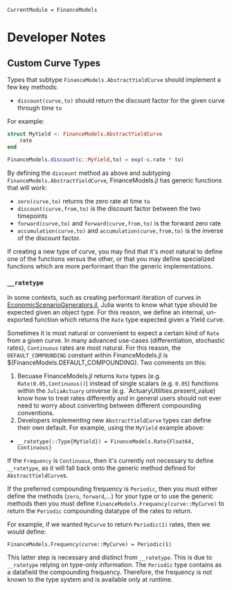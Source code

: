 ```@meta
CurrentModule = FinanceModels
```

# Developer Notes

## Custom Curve Types

Types that subtype `FinanceModels.AbstractYieldCurve` should implement a few key methods:

- `discount(curve,to)` should return the discount factor for the given curve through time `to`

For example:

```julia
struct MyYield <: FinanceModels.AbstractYieldCurve
    rate
end

FinanceModels.discount(c::MyYield,to) = exp(-c.rate * to)
```


By defining the `discount` method as above and subtyping `FinanceModels.AbstractYieldCurve`, FinanceModels.jl has generic functions that will work:

- `zero(curve,to)` returns the zero rate at time `to`
- `discount(curve,from,to)` is the discount factor between the two timepoints
- `forward(curve,to)` and `forward(curve,from,to)` is the forward zero rate
- `accumulation(curve,to)` and `accumulation(curve,from,to)` is the inverse of the discount factor.

If creating a new type of curve, you may find that it's most natural to define one of the functions versus the other, or that you may define specialized functions which are more performant than the generic implementations.

### `__ratetype`

In some contexts, such as creating performant iteration of curves in [EconomicScenarioGenerators.jl](https://github.com/JuliaActuary/EconomicScenarioGenerators.jl), Julia wants to know what type should be expected given an object type. For this reason, we define an internal, un-exported function which returns the `Rate` type expected given a Yield curve.

Sometimes it is most natural or convenient to expect a certain kind of `Rate` from a given curve. In many advanced use-cases (differentiation, stochastic rates), `Continuous` rates are most natural. For this reason, the `DEFAULT_COMPOUNDING` constant within FinanceModels.jl is $(FinanceModels.DEFAULT_COMPOUNDING). Two comments on this:

1. Becuase FinanceModels.jl returns `Rate` types (e.g. `Rate(0.05,Continuous()`) instead of single scalars (e.g. `0.05`) functions within the `JuliaActuary` universe (e.g. `ActuaryUtilities.present_value) know how to treat rates differently and in general users should not ever need to worry about converting between different compounding conventions.
2. Developers implementing new `AbstractYieldCurve` types can define their own default. For example, using the `MyYield` example above:

  - `__ratetype(::Type{MyYield}) = FinanceModels.Rate{Float64, Continuous}`

If the `Frequency` is `Continuous`, then it's currently not necessary to define `__ratetype`, as it will fall back onto the generic method defined for `AbstractYieldCurve`s.

If the preferred compounding frequency is `Periodic`, then you must either define the methods (`zero`, `forward`,...) for your type or to use the generic methods then you must define `FinanceModels.Frequency(curve::MyCurve)` to return the `Periodic` compounding datatype of the rates to return. 

For example, if we wanted `MyCurve` to return `Periodic(1)` rates, then we would define:

`FinanceModels.Frequency(curve::MyCurve) = Periodic(1)`

This latter step is necessary and distinct from `__ratetype`. This is due to `__ratetype` relying on type-only information. The `Periodic` type contains as a datafield the compounding frequency. Therefore, the frequency is not known to the type system and is available only at runtime. 
